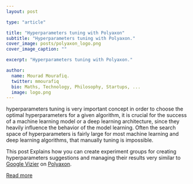 ```yaml
---
layout: post

type: "article"

title: "Hyperparameters tuning with Polyaxon"
subtitle: "Hyperparameters tuning with Polyaxon."
cover_image: posts/polyaxon_logo.png
cover_image_caption: ""

excerpt: "Hyperparameters tuning with Polyaxon."

author:
  name: Mourad Mourafiq.
  twitter: mmourafiq
  bio: Maths, Technology, Philosophy, Startups, ...
  image: logo.png
---
```

hyperparameters tuning is very important concept in order to choose the optimal hyperparameters for a given algorithm, it is crucial for the success of a machine learning model or a deep learning architecture, since they heavily influence the behavior of the model learning. Often the search space of hyperparameters is fairly large for most machine learning and deep learning algorithms, that manually tuning is impossible.

This post Explains how you can create experiment groups for creating hyperparameters suggestions and managing their results very similar to [Google Vizier](https://ai.google/research/pubs/pub46180) on [Polyaxon](https://github.com/polyaxon/polyaxon).


[Read more](https://medium.com/polyaxon/hyperparameters-tuning-with-polyaxon-9403f8ea85be)
